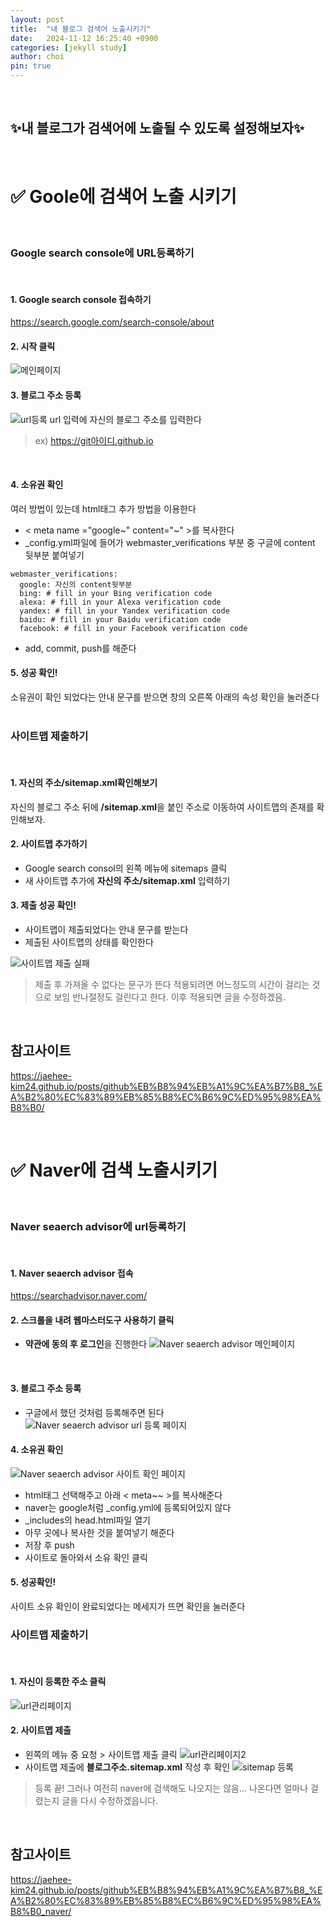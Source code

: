 ```yaml
---
layout: post
title:  "내 블로그 검색어 노출시키기"
date:   2024-11-12 16:25:40 +0900
categories: [jekyll study]
author: choi
pin: true
---
```

&nbsp;

## ✨내 블로그가 검색어에 노출될 수 있도록 설정해보자✨

&nbsp;
&nbsp;
&nbsp;

# ✅ Goole에 검색어 노출 시키기
&nbsp;
&nbsp;
### Google search console에 URL등록하기
&nbsp;
#### 1. Google search console 접속하기
<https://search.google.com/search-console/about>
&nbsp;
#### 2. 시작 클릭
![메인페이지](/assets/img/Googlesearch_main.png)
&nbsp;
#### 3. 블로그 주소 등록
![url등록](/assets/img/Googlesearch_urlset.png)
url 입력에 자신의 블로그 주소를 입력한다
>ex) https://git아이디.github.io

&nbsp;
#### 4. 소유권 확인
여러 방법이 있는데 html태그 추가 방법을 이용한다
- < meta name ="google~" content="~" >를 복사한다
- _config.yml파일에 들어가 webmaster_verifications 부분 중 구글에 content 뒷부분 붙여넣기
```
webmaster_verifications:
  google: 자신의 content뒷부분
  bing: # fill in your Bing verification code
  alexa: # fill in your Alexa verification code
  yandex: # fill in your Yandex verification code
  baidu: # fill in your Baidu verification code
  facebook: # fill in your Facebook verification code
```
- add, commit, push를 해준다
&nbsp;
#### 5. 성공 확인!
소유권이 확인 되었다는 안내 문구를 받으면 창의 오른쪽 아래의 속성 확인을 눌러준다
&nbsp;
&nbsp;
&nbsp;
### 사이트맵 제출하기
&nbsp;
#### 1. 자신의 주소/sitemap.xml확인해보기
자신의 블로그 주소 뒤에 **/sitemap.xml**을 붙인 주소로 이동하여 사이트맵의 존재를 확인해보자.
&nbsp;
#### 2. 사이트맵 추가하기
- Google search consol의 왼쪽 메뉴에 sitemaps 클릭
- 새 사이트맵 추가에 **자신의 주소/sitemap.xml** 입력하기
&nbsp;
#### 3. 제출 성공 확인!
- 사이트맵이 제출되었다는 안내 문구를 받는다
- 제출된 사이트맵의 상태를 확인한다

![사이트맵 제출 실패](/assets/img/googlesearch_sitemap.png)
&nbsp;
> 제출 후 가져올 수 없다는 문구가 뜬다
> 적용되려면 어느정도의 시간이 걸리는 것으로 보임
> 반나절정도 걸린다고 한다. 이후 적용되면 글을 수정하겠음.

&nbsp;
## 참고사이트
<https://jaehee-kim24.github.io/posts/github%EB%B8%94%EB%A1%9C%EA%B7%B8_%EA%B2%80%EC%83%89%EB%85%B8%EC%B6%9C%ED%95%98%EA%B8%B0/>

&nbsp;
&nbsp;
&nbsp;
&nbsp;
&nbsp;

# ✅ Naver에 검색 노출시키기
&nbsp;
&nbsp;
### Naver seaerch advisor에 url등록하기
&nbsp;
#### 1. Naver seaerch advisor 접속
<https://searchadvisor.naver.com/>
&nbsp;
#### 2. 스크롤을 내려 웹마스터도구 사용하기 클릭
- **약관에 동의 후 로그인**을 진행한다
![Naver seaerch advisor 메인페이지](/assets/img/naversearch_main.png)

&nbsp;
#### 3. 블로그 주소 등록
- 구글에서 했던 것처럼 등록해주면 된다
![Naver seaerch advisor url 등록 페이지](/assets/img/naversearch_urlset.png)
&nbsp;
#### 4. 소유권 확인
![Naver seaerch advisor 사이트 확인 페이지](/assets/img/naversearch_check.png)
- html태그 선택해주고 아래 < meta~~ >를 복사해준다
- naver는 google처럼 _config.yml에 등록되어있지 않다
- _includes의 head.html파일 열기
- 아무 곳에나 복사한 것을 붙여넣기 해준다
- 저장 후 push
- 사이트로 돌아와서 소유 확인 클릭
&nbsp;
#### 5. 성공확인! 
 사이트 소유 확인이 완료되었다는 메세지가 뜨면 확인을 눌러준다
&nbsp;
&nbsp;
&nbsp;
### 사이트맵 제출하기
&nbsp;
#### 1. 자신이 등록한 주소 클릭
![url관리페이지](/assets/img/naversearch_site.png)

#### 2. 사이트맵 제출
- 왼쪽의 메뉴 중 요청 > 사이트맵 제출 클릭
![url관리페이지2](/assets/img/naversearch_setting.png)
&nbsp;
- 사이트맵 제출에 **블로그주소.sitemap.xml** 작성 후 확인
![sitemap 등록](/assets/img/naversearch_sitemap.png)
&nbsp;
> 등록 끝!
> 그러나 여전히 naver에 검색해도 나오지는 않음...
> 나온다면 얼마나 걸렸는지 글을 다시 수정하겠읍니다.

&nbsp;
&nbsp;
## 참고사이트
<https://jaehee-kim24.github.io/posts/github%EB%B8%94%EB%A1%9C%EA%B7%B8_%EA%B2%80%EC%83%89%EB%85%B8%EC%B6%9C%ED%95%98%EA%B8%B0_naver/>
